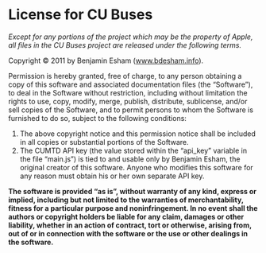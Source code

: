 # License for CU Buses

*Except for any portions of the project which may be the property of Apple, all
files in the CU Buses project are released under the following terms.*

Copyright © 2011 by Benjamin Esham (www.bdesham.info).

Permission is hereby granted, free of charge, to any person obtaining a copy of
this software and associated documentation files (the “Software”), to deal in
the Software without restriction, including without limitation the rights to
use, copy, modify, merge, publish, distribute, sublicense, and/or sell copies of
the Software, and to permit persons to whom the Software is furnished to do so,
subject to the following conditions:

1. The above copyright notice and this permission notice shall be included in
   all copies or substantial portions of the Software.
2. The CUMTD API key (the value stored within the “api_key” variable in the file
   “main.js”) is tied to and usable only by Benjamin Esham, the original creator
   of this software. Anyone who modifies this software for any reason must
   obtain his or her own separate API key.

**The software is provided “as is”, without warranty of any kind, express or
implied, including but not limited to the warranties of merchantability, fitness
for a particular purpose and noninfringement. In no event shall the authors or
copyright holders be liable for any claim, damages or other liability, whether
in an action of contract, tort or otherwise, arising from, out of or in
connection with the software or the use or other dealings in the software.**
